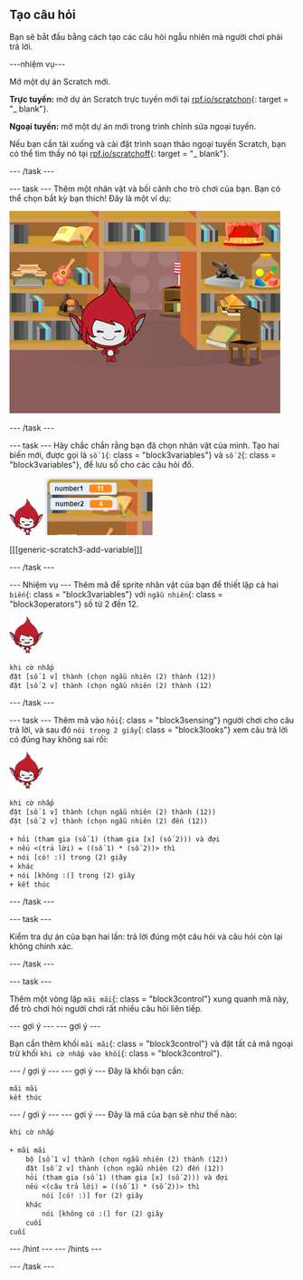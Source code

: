 ## Tạo câu hỏi

Bạn sẽ bắt đầu bằng cách tạo các câu hỏi ngẫu nhiên mà người chơi phải trả lời.

\---nhiệm vụ\---

Mở một dự án Scratch mới.

**Trực tuyến:** mở dự án Scratch trực tuyến mới tại [rpf.io/scratchon](http://rpf.io/scratchon){: target = "_ blank"}.

**Ngoại tuyến:** mở một dự án mới trong trình chỉnh sửa ngoại tuyến.

Nếu bạn cần tải xuống và cài đặt trình soạn thảo ngoại tuyến Scratch, bạn có thể tìm thấy nó tại [rpf.io/scratchoff](http://rpf.io/scratchoff){: target = "_ blank"}.

\--- /task \---

\--- task \--- Thêm một nhân vật và bối cảnh cho trò chơi của bạn. Bạn có thể chọn bất kỳ bạn thích! Đây là một ví dụ:

![ảnh chụp màn hình](images/brain-setting.png)

\--- /task \---

\--- task \--- Hãy chắc chắn rằng bạn đã chọn nhân vật của mình. Tạo hai biến mới, được gọi là `số 1`{: class = "block3variables"} và `số 2`{: class = "block3variables"}, để lưu số cho các câu hỏi đố.

![ảnh chụp màn hình](images/giga-sprite.png) ![ảnh chụp màn hình](images/brain-variables.png)

[[[generic-scratch3-add-variable]]]

\--- /task \---

\--- Nhiệm vụ \--- Thêm mã để sprite nhân vật của bạn để thiết lập cả hai `biến`{: class = "block3variables"} với `ngẫu nhiên`{: class = "block3operators"} số từ 2 đến 12.

![ảnh chụp màn hình](images/giga-sprite.png)

```blocks3
khi cờ nhấp
đặt [số 1 v] thành (chọn ngẫu nhiên (2) thành (12))
đặt [số 2 v] thành (chọn ngẫu nhiên (2) thành (12)
```

\--- /task \---

\--- task \--- Thêm mã vào `hỏi`{: class = "block3sensing"} người chơi cho câu trả lời, và sau đó `nói trong 2 giây`{: class = "block3looks"} xem câu trả lời có đúng hay không sai rồi:

![ảnh chụp màn hình](images/giga-sprite.png)

```blocks3
khi cờ nhấp
đặt [số 1 v] thành (chọn ngẫu nhiên (2) thành (12))
đặt [số 2 v] thành (chọn ngẫu nhiên (2) đến (12))

+ hỏi (tham gia (số 1) (tham gia [x] (số 2))) và đợi
+ nếu <(trả lời) = ((số 1) * (số 2))> thì
+ nói [có! :)] trong (2) giây
+ khác
+ nói [không :(] trong (2) giây
+ kết thúc
```

\--- /task \---

\--- task \---

Kiểm tra dự án của bạn hai lần: trả lời đúng một câu hỏi và câu hỏi còn lại không chính xác.

\--- /task \---

\--- task \---

Thêm một vòng lặp `mãi mãi`{: class = "block3control"} xung quanh mã này, để trò chơi hỏi người chơi rất nhiều câu hỏi liên tiếp.

\--- gợi ý \--- \--- gợi ý \---

Bạn cần thêm khối `mãi mãi`{: class = "block3control"} và đặt tất cả mã ngoại trừ khối `khi cờ nhấp vào khối`{: class = "block3control"}.

\--- / gợi ý \--- \--- gợi ý \--- Đây là khối bạn cần:

```blocks3
mãi mãi
kết thúc
```

\--- / gợi ý \--- \--- gợi ý \--- Đây là mã của bạn sẽ như thế nào:

```blocks3
khi cờ nhấp

+ mãi mãi
    bộ [số 1 v] thành (chọn ngẫu nhiên (2) thành (12))
    đặt [số 2 v] thành (chọn ngẫu nhiên (2) đến (12))
    hỏi (tham gia (số 1) (tham gia [x] (số 2))) và đợi
    nếu <(câu trả lời) = ((số 1) * (số 2))> thì
        nói [có! :)] for (2) giây
    khác
        nói [không có :(] for (2) giây
    cuối
cuối
```

\--- /hint \--- \--- /hints \---

\--- /task \---